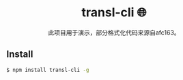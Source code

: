 <div align="center">

# transl-cli 🌐

此项目用于演示，部分格式化代码来源自afc163。

</div>

## Install

```bash
$ npm install transl-cli -g
```
